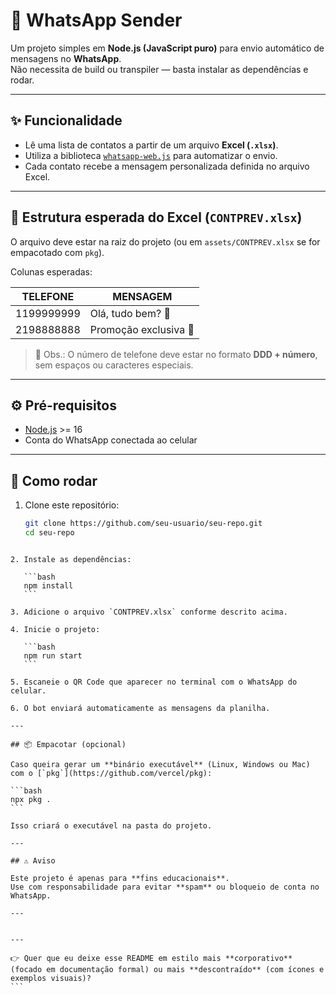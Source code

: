 
# 📲 WhatsApp Sender

Um projeto simples em **Node.js (JavaScript puro)** para envio automático de mensagens no **WhatsApp**.  
Não necessita de build ou transpiler — basta instalar as dependências e rodar.

---

## ✨ Funcionalidade

- Lê uma lista de contatos a partir de um arquivo **Excel (`.xlsx`)**.  
- Utiliza a biblioteca [`whatsapp-web.js`](https://github.com/pedroslopez/whatsapp-web.js) para automatizar o envio.  
- Cada contato recebe a mensagem personalizada definida no arquivo Excel.  

---

## 📂 Estrutura esperada do Excel (`CONTPREV.xlsx`)

O arquivo deve estar na raiz do projeto (ou em `assets/CONTPREV.xlsx` se for empacotado com `pkg`).  

Colunas esperadas:

| TELEFONE   | MENSAGEM              |
|------------|------------------------|
| 1199999999 | Olá, tudo bem? 👋      |
| 2198888888 | Promoção exclusiva 🎉  |

> 📌 Obs.: O número de telefone deve estar no formato **DDD + número**, sem espaços ou caracteres especiais.  

---

## ⚙️ Pré-requisitos

- [Node.js](https://nodejs.org/) >= 16  
- Conta do WhatsApp conectada ao celular  

---

## 🚀 Como rodar

1. Clone este repositório:
   ```bash
   git clone https://github.com/seu-usuario/seu-repo.git
   cd seu-repo
````

2. Instale as dependências:

   ```bash
   npm install
   ```

3. Adicione o arquivo `CONTPREV.xlsx` conforme descrito acima.

4. Inicie o projeto:

   ```bash
   npm run start
   ```

5. Escaneie o QR Code que aparecer no terminal com o WhatsApp do celular.

6. O bot enviará automaticamente as mensagens da planilha.

---

## 📦 Empacotar (opcional)

Caso queira gerar um **binário executável** (Linux, Windows ou Mac) com o [`pkg`](https://github.com/vercel/pkg):

```bash
npx pkg .
```

Isso criará o executável na pasta do projeto.

---

## ⚠️ Aviso

Este projeto é apenas para **fins educacionais**.
Use com responsabilidade para evitar **spam** ou bloqueio de conta no WhatsApp.

---


---

👉 Quer que eu deixe esse README em estilo mais **corporativo** (focado em documentação formal) ou mais **descontraído** (com ícones e exemplos visuais)?
```
